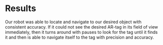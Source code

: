 # Results

Our robot was able to locate and navigate to our desired object with consistent accuracy. If it could not see the desired AR-tag in its field of view immediately, then it turns around with pauses to look for the tag until it finds it and then is able to navigate itself to the tag with precision and accuracy. 

